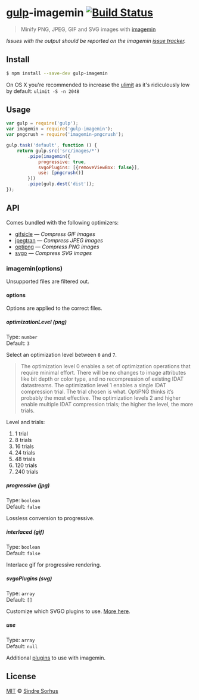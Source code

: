# [gulp](http://gulpjs.com)-imagemin [![Build Status](https://travis-ci.org/sindresorhus/gulp-imagemin.svg?branch=master)](https://travis-ci.org/sindresorhus/gulp-imagemin)

> Minify PNG, JPEG, GIF and SVG images with [imagemin](https://github.com/kevva/imagemin)

*Issues with the output should be reported on the imagemin [issue tracker](https://github.com/kevva/imagemin/issues).*


## Install

```bash
$ npm install --save-dev gulp-imagemin
```

On OS X you're recommended to increase the [ulimit](http://superuser.com/a/443168/6877) as it's ridiculously low by default: `ulimit -S -n 2048`


## Usage

```js
var gulp = require('gulp');
var imagemin = require('gulp-imagemin');
var pngcrush = require('imagemin-pngcrush');

gulp.task('default', function () {
	return gulp.src('src/images/*')
		.pipe(imagemin({
			progressive: true,
			svgoPlugins: [{removeViewBox: false}],
			use: [pngcrush()]
		}))
		.pipe(gulp.dest('dist'));
});
```


## API

Comes bundled with the following optimizers:

- [gifsicle](https://github.com/kevva/imagemin-gifsicle) — *Compress GIF images*
- [jpegtran](https://github.com/kevva/imagemin-jpegtran) — *Compress JPEG images*
- [optipng](https://github.com/kevva/imagemin-optipng) — *Compress PNG images*
- [svgo](https://github.com/kevva/imagemin-svgo) — *Compress SVG images*

### imagemin(options)

Unsupported files are filtered out.

#### options

Options are applied to the correct files.

##### optimizationLevel *(png)*

Type: `number`  
Default: `3`

Select an optimization level between `0` and `7`.

> The optimization level 0 enables a set of optimization operations that require minimal effort. There will be no changes to image attributes like bit depth or color type, and no recompression of existing IDAT datastreams. The optimization level 1 enables a single IDAT compression trial. The trial chosen is what. OptiPNG thinks it’s probably the most effective. The optimization levels 2 and higher enable multiple IDAT compression trials; the higher the level, the more trials.

Level and trials:

1. 1 trial
2. 8 trials
3. 16 trials
4. 24 trials
5. 48 trials
6. 120 trials
7. 240 trials


##### progressive *(jpg)*

Type: `boolean`  
Default: `false`

Lossless conversion to progressive.


##### interlaced *(gif)*

Type: `boolean`  
Default: `false`

Interlace gif for progressive rendering.

##### svgoPlugins *(svg)*

Type: `array`  
Default: `[]`

Customize which SVGO plugins to use. [More here](https://github.com/sindresorhus/grunt-svgmin#available-optionsplugins).

##### use

Type: `array`  
Default: `null`

Additional [plugins](https://npmjs.org/keyword/imageminplugin) to use with imagemin.


## License

[MIT](http://opensource.org/licenses/MIT) © [Sindre Sorhus](http://sindresorhus.com)
